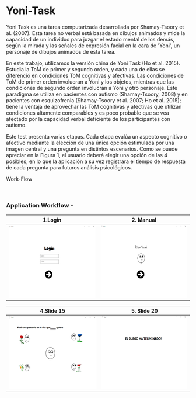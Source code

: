 # Yoni-Task

Yoni Task es una tarea computarizada desarrollada por Shamay-Tsoory et al. (2007). Esta tarea
no verbal está basada en dibujos animados y mide la capacidad de un individuo para juzgar el
estado mental de los demás, según la mirada y las señales de expresión facial en la cara de
'Yoni', un personaje de dibujos animados de esta tarea.

En este trabajo, utilizamos la versión china de Yoni Task (Ho et al. 2015). Estudia la ToM de
primer y segundo orden, y cada una de ellas se diferenció en condiciones ToM cognitivas y
afectivas. Las condiciones de ToM de primer orden involucran a Yoni y los objetos, mientras
que las condiciones de segundo orden involucran a Yoni y otro personaje. Este paradigma se
utiliza en pacientes con autismo (Shamay-Tsoory, 2008) y en pacientes con esquizofrenia
(Shamay-Tsoory et al. 2007; Ho et al. 2015); tiene la ventaja de aprovechar las ToM cognitivas
y afectivas que utilizan condiciones altamente comparables y es poco probable que se vea
afectado por la capacidad verbal deficiente de los participantes con autismo.

Este test presenta varias etapas. Cada etapa evalúa un aspecto cognitivo o afectivo mediante
la elección de una única opción estimulada por una imagen central y una pregunta en distintos
escenarios. Como se puede apreciar en la Figura 1, el usuario deberá elegir una opción de las 4
posibles, en lo que la aplicación a su vez registrara el tiempo de respuesta de cada pregunta
para futuros análisis psicológicos.

Work-Flow


<br/>

### Application Workflow -
|1.Login                                                                                                                                            | 2. Manual                                                                                                                                          |                                                                                                                                                                                                                          
| --------------------------------------------------------------------------------------------------------------------------------------------------| ---------------------------------------------------------------------------------------------------------------------------------------------------|
|<img src="https://raw.githubusercontent.com/osinagalj/Yoni-Task/master/assets/screenshot_1.PNG" width="450" height="200" alt="FoodApp UI"/>        | <img src="https://raw.githubusercontent.com/osinagalj/Yoni-Task/master/assets/screenshot_2.PNG"  width="450" height="200" alt="FoodApp UI"/>       |                                                                                          

|4.Slide 15                                                                                                                                         | 5. Slide 20                                                                                                                                        |                                                                                                                                                                                                                                                                                     
| --------------------------------------------------------------------------------------------------------------------------------------------------| ---------------------------------------------------------------------------------------------------------------------------------------------------|
|<img src="https://raw.githubusercontent.com/osinagalj/Yoni-Task/master/assets/screenshot_5.PNG" width="450" height="200" alt="FoodApp UI"/>        | <img src="https://raw.githubusercontent.com/osinagalj/Yoni-Task/master/assets/screenshot_6.PNG"  width="450" height="200" alt="FoodApp UI"/>  	 |    
<br/>